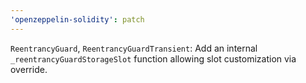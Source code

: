 ```yaml
---
'openzeppelin-solidity': patch
---
```


`ReentrancyGuard`, `ReentrancyGuardTransient`: Add an internal `_reentrancyGuardStorageSlot` function allowing slot customization via override.
